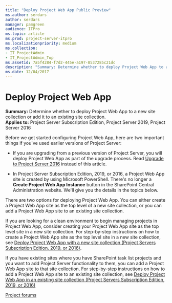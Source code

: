 ```yaml
---
title: "Deploy Project Web App Public Preview"
ms.author: serdars
author: serdars
manager: pamgreen
audience: ITPro
ms.topic: article
ms.prod: project-server-itpro
ms.localizationpriority: medium
ms.collection:
- IT_ProjectAdmin
- IT_ProjectAdmin_Top
ms.assetid: 7a5f4284-f7d2-445e-a197-8537285c21dc
description: "Summary: Determine whether to deploy Project Web App to a new site collection or add it to an existing site collection."
ms.date: 12/04/2017
---
```


# Deploy Project Web App

 **Summary:** Determine whether to deploy Project Web App to a new site collection or add it to an existing site collection.<br/>
**Applies to:** Project Server Subscription Edition, Project Server 2019, Project Server 2016
  
Before we get started configuring Project Web App, here are two important things if you've used earlier versions of Project Server:
  
- If you are upgrading from a previous version of Project Server, you will deploy Project Web App as part of the upgrade process. Read [Upgrade to Project Server 2016](upgrade-to-project-server-2016.md) instead of this article.

- In Project Server Subscription Edition, 2019, or 2016, a Project Web App site is created by using Microsoft PowerShell. There's no longer a **Create Project Web App Instance** button in the SharePoint Central Administration website. We'll give you the details in the topics below.

There are two options for deploying Project Web App. You can either create a Project Web App site as the top level of a new site collection, or you can add a Project Web App site to an existing site collection.
  
If you are looking for a clean environment to begin managing projects in Project Web App, consider creating your Project Web App site as the top level site in a new site collection. For step-by-step instructions on how to create a Project Web App site as the top level site in a new site collection, see [Deploy Project Web App with a new site collection (Project Servers Subscription Edition, 2019, or 2016)](deploy-project-web-app-with-a-new-site-collection-project-server-2016.md).
  
If you have existing sites where you have SharePoint task list projects and you want to add Project Server functionality to them, you can add a Project Web App site to that site collection. For step-by-step instructions on how to add a Project Web App site to an existing site collection, see [Deploy Project Web App in an existing site collection (Project Servers Subscription Edition, 2019, or 2016)](deploy-project-web-app-in-an-existing-site-collection-project-server-2016.md)
  
[Project forums](https://social.technet.microsoft.com/Forums/en-US/category/project)
